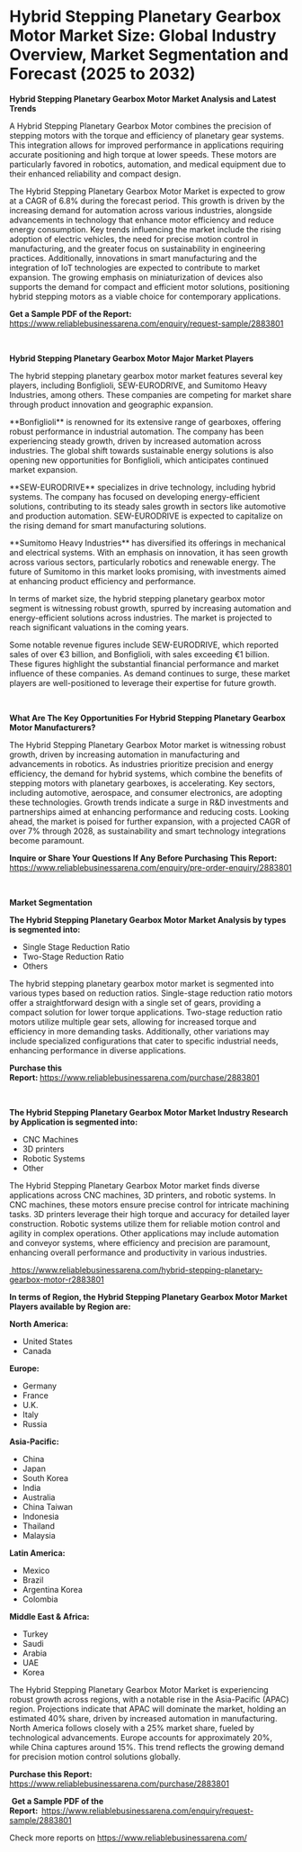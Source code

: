 <p><h1>Hybrid Stepping Planetary Gearbox Motor Market Size: Global Industry Overview, Market Segmentation and Forecast (2025 to 2032)</h1></p><p><strong>Hybrid Stepping Planetary Gearbox Motor Market Analysis and Latest Trends</strong></p>
<p><p>A Hybrid Stepping Planetary Gearbox Motor combines the precision of stepping motors with the torque and efficiency of planetary gear systems. This integration allows for improved performance in applications requiring accurate positioning and high torque at lower speeds. These motors are particularly favored in robotics, automation, and medical equipment due to their enhanced reliability and compact design.</p><p>The Hybrid Stepping Planetary Gearbox Motor Market is expected to grow at a CAGR of 6.8% during the forecast period. This growth is driven by the increasing demand for automation across various industries, alongside advancements in technology that enhance motor efficiency and reduce energy consumption. Key trends influencing the market include the rising adoption of electric vehicles, the need for precise motion control in manufacturing, and the greater focus on sustainability in engineering practices. Additionally, innovations in smart manufacturing and the integration of IoT technologies are expected to contribute to market expansion. The growing emphasis on miniaturization of devices also supports the demand for compact and efficient motor solutions, positioning hybrid stepping motors as a viable choice for contemporary applications.</p></p>
<p><strong>Get a Sample PDF of the Report:&nbsp;</strong> <a href="https://www.reliablebusinessarena.com/enquiry/request-sample/2883801?utm_campaign=2488&utm_medium=2&utm_source=Github&utm_content=ia&utm_term=13032025&utm_id=hybrid-stepping-planetary-gearbox-motor">https://www.reliablebusinessarena.com/enquiry/request-sample/2883801</a></p>
<p>&nbsp;</p>
<p><strong>Hybrid Stepping Planetary Gearbox Motor Major Market Players</strong></p>
<p><p>The hybrid stepping planetary gearbox motor market features several key players, including Bonfiglioli, SEW-EURODRIVE, and Sumitomo Heavy Industries, among others. These companies are competing for market share through product innovation and geographic expansion.</p><p>**Bonfiglioli** is renowned for its extensive range of gearboxes, offering robust performance in industrial automation. The company has been experiencing steady growth, driven by increased automation across industries. The global shift towards sustainable energy solutions is also opening new opportunities for Bonfiglioli, which anticipates continued market expansion.</p><p>**SEW-EURODRIVE** specializes in drive technology, including hybrid systems. The company has focused on developing energy-efficient solutions, contributing to its steady sales growth in sectors like automotive and production automation. SEW-EURODRIVE is expected to capitalize on the rising demand for smart manufacturing solutions.</p><p>**Sumitomo Heavy Industries** has diversified its offerings in mechanical and electrical systems. With an emphasis on innovation, it has seen growth across various sectors, particularly robotics and renewable energy. The future of Sumitomo in this market looks promising, with investments aimed at enhancing product efficiency and performance.</p><p>In terms of market size, the hybrid stepping planetary gearbox motor segment is witnessing robust growth, spurred by increasing automation and energy-efficient solutions across industries. The market is projected to reach significant valuations in the coming years.</p><p>Some notable revenue figures include SEW-EURODRIVE, which reported sales of over €3 billion, and Bonfiglioli, with sales exceeding €1 billion. These figures highlight the substantial financial performance and market influence of these companies. As demand continues to surge, these market players are well-positioned to leverage their expertise for future growth.</p></p>
<p>&nbsp;</p>
<p><strong>What Are The Key Opportunities For Hybrid Stepping Planetary Gearbox Motor Manufacturers?</strong></p>
<p><p>The Hybrid Stepping Planetary Gearbox Motor market is witnessing robust growth, driven by increasing automation in manufacturing and advancements in robotics. As industries prioritize precision and energy efficiency, the demand for hybrid systems, which combine the benefits of stepping motors with planetary gearboxes, is accelerating. Key sectors, including automotive, aerospace, and consumer electronics, are adopting these technologies. Growth trends indicate a surge in R&D investments and partnerships aimed at enhancing performance and reducing costs. Looking ahead, the market is poised for further expansion, with a projected CAGR of over 7% through 2028, as sustainability and smart technology integrations become paramount.</p></p>
<p><strong>Inquire or Share Your Questions If Any Before Purchasing This Report:</strong> <a href="https://www.reliablebusinessarena.com/enquiry/pre-order-enquiry/2883801?utm_campaign=2488&utm_medium=2&utm_source=Github&utm_content=ia&utm_term=13032025&utm_id=hybrid-stepping-planetary-gearbox-motor">https://www.reliablebusinessarena.com/enquiry/pre-order-enquiry/2883801</a></p>
<p>&nbsp;</p>
<p><strong>Market Segmentation</strong></p>
<p><strong>The Hybrid Stepping Planetary Gearbox Motor Market Analysis by types is segmented into:</strong></p>
<p><ul><li>Single Stage Reduction Ratio</li><li>Two-Stage Reduction Ratio</li><li>Others</li></ul></p>
<p><p>The hybrid stepping planetary gearbox motor market is segmented into various types based on reduction ratios. Single-stage reduction ratio motors offer a straightforward design with a single set of gears, providing a compact solution for lower torque applications. Two-stage reduction ratio motors utilize multiple gear sets, allowing for increased torque and efficiency in more demanding tasks. Additionally, other variations may include specialized configurations that cater to specific industrial needs, enhancing performance in diverse applications.</p></p>
<p><strong>Purchase this Report:&nbsp;</strong><a href="https://www.reliablebusinessarena.com/purchase/2883801?utm_campaign=2488&utm_medium=2&utm_source=Github&utm_content=ia&utm_term=13032025&utm_id=hybrid-stepping-planetary-gearbox-motor">https://www.reliablebusinessarena.com/purchase/2883801</a></p>
<p>&nbsp;</p>
<p><strong>The Hybrid Stepping Planetary Gearbox Motor Market Industry Research by Application is segmented into:</strong></p>
<p><ul><li>CNC Machines</li><li>3D printers</li><li>Robotic Systems</li><li>Other</li></ul></p>
<p><p>The Hybrid Stepping Planetary Gearbox Motor market finds diverse applications across CNC machines, 3D printers, and robotic systems. In CNC machines, these motors ensure precise control for intricate machining tasks. 3D printers leverage their high torque and accuracy for detailed layer construction. Robotic systems utilize them for reliable motion control and agility in complex operations. Other applications may include automation and conveyor systems, where efficiency and precision are paramount, enhancing overall performance and productivity in various industries.</p></p>
<p><a href="https://www.reliablebusinessarena.com/hybrid-stepping-planetary-gearbox-motor-r2883801?utm_campaign=2488&utm_medium=2&utm_source=Github&utm_content=ia&utm_term=13032025&utm_id=hybrid-stepping-planetary-gearbox-motor">&nbsp;https://www.reliablebusinessarena.com/hybrid-stepping-planetary-gearbox-motor-r2883801</a></p>
<p><strong>In terms of Region, the Hybrid Stepping Planetary Gearbox Motor Market Players available by Region are:</strong></p>
<p>
    <p> <strong> North America: </strong>
        <ul>
            <li>United States</li>
            <li>Canada</li>
        </ul>
        </p> 
    <p> <strong> Europe: </strong>
        <ul>
            <li>Germany</li>
            <li>France</li>
            <li>U.K.</li>
            <li>Italy</li>
            <li>Russia</li>
        </ul>
        </p> 
    <p> <strong> Asia-Pacific: </strong>
        <ul>
            <li>China</li>
            <li>Japan</li>
            <li>South Korea</li>
            <li>India</li>
            <li>Australia</li>
            <li>China Taiwan</li>
            <li>Indonesia</li>
            <li>Thailand</li>
            <li>Malaysia</li>
        </ul>
        </p> 
    <p> <strong> Latin America: </strong>
        <ul>
            <li>Mexico</li>
            <li>Brazil</li>
            <li>Argentina Korea</li>
            <li>Colombia</li>
        </ul>
        </p> 
    <p> <strong> Middle East & Africa: </strong>
        <ul>
            <li>Turkey</li>
            <li>Saudi</li>
            <li>Arabia</li>
            <li>UAE</li>
            <li>Korea</li>
        </ul>
    </p>
    </p>
<p><p>The Hybrid Stepping Planetary Gearbox Motor Market is experiencing robust growth across regions, with a notable rise in the Asia-Pacific (APAC) region. Projections indicate that APAC will dominate the market, holding an estimated 40% share, driven by increased automation in manufacturing. North America follows closely with a 25% market share, fueled by technological advancements. Europe accounts for approximately 20%, while China captures around 15%. This trend reflects the growing demand for precision motion control solutions globally.</p></p>
<p><strong>Purchase this Report: </strong><a href="https://www.reliablebusinessarena.com/purchase/2883801?utm_campaign=2488&utm_medium=2&utm_source=Github&utm_content=ia&utm_term=13032025&utm_id=hybrid-stepping-planetary-gearbox-motor">https://www.reliablebusinessarena.com/purchase/2883801</a></p>
<p>&nbsp;<strong>Get a Sample PDF of the Report:&nbsp;&nbsp;</strong><a href="https://www.reliablebusinessarena.com/enquiry/request-sample/2883801?utm_campaign=2488&utm_medium=2&utm_source=Github&utm_content=ia&utm_term=13032025&utm_id=hybrid-stepping-planetary-gearbox-motor">https://www.reliablebusinessarena.com/enquiry/request-sample/2883801</a></p>
<p><strong></strong></p>
<p>Check more reports on <a href="https://www.reliablebusinessarena.com/?utm_campaign=2488&utm_medium=2&utm_source=Github&utm_content=ia&utm_term=13032025&utm_id=hybrid-stepping-planetary-gearbox-motor">https://www.reliablebusinessarena.com/</a></p>